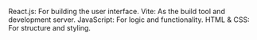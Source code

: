 React.js: For building the user interface.
Vite: As the build tool and development server.
JavaScript: For logic and functionality.
HTML & CSS: For structure and styling.
